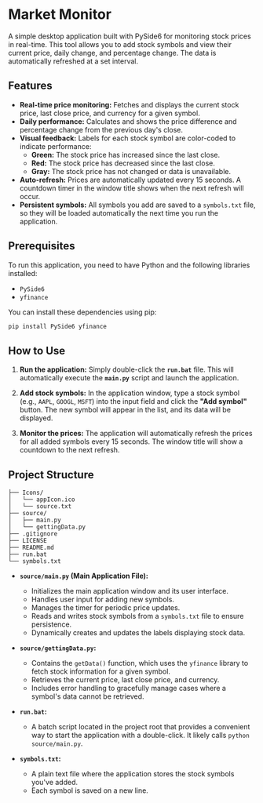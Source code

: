 # Market Monitor

A simple desktop application built with PySide6 for monitoring stock prices in real-time. This tool allows you to add stock symbols and view their current price, daily change, and percentage change. The data is automatically refreshed at a set interval.

## Features

-   **Real-time price monitoring:** Fetches and displays the current stock price, last close price, and currency for a given symbol.
-   **Daily performance:** Calculates and shows the price difference and percentage change from the previous day's close.
-   **Visual feedback:** Labels for each stock symbol are color-coded to indicate performance:
    -   **Green:** The stock price has increased since the last close.
    -   **Red:** The stock price has decreased since the last close.
    -   **Gray:** The stock price has not changed or data is unavailable.
-   **Auto-refresh:** Prices are automatically updated every 15 seconds. A countdown timer in the window title shows when the next refresh will occur.
-   **Persistent symbols:** All symbols you add are saved to a `symbols.txt` file, so they will be loaded automatically the next time you run the application.

## Prerequisites

To run this application, you need to have Python and the following libraries installed:

-   `PySide6`
-   `yfinance`

You can install these dependencies using pip:

```bash
pip install PySide6 yfinance
```

## How to Use

1.  **Run the application:**
    Simply double-click the **`run.bat`** file. This will automatically execute the **`main.py`** script and launch the application.

2.  **Add stock symbols:**
    In the application window, type a stock symbol (e.g., `AAPL`, `GOOGL`, `MSFT`) into the input field and click the **"Add symbol"** button. The new symbol will appear in the list, and its data will be displayed.

3.  **Monitor the prices:**
    The application will automatically refresh the prices for all added symbols every 15 seconds. The window title will show a countdown to the next refresh.

## Project Structure

```
├── Icons/
│   └── appIcon.ico
│   └── source.txt
├── source/
│   ├── main.py
│   └── gettingData.py
├── .gitignore
├── LICENSE
├── README.md
├── run.bat
└── symbols.txt
```


-   **`source/main.py` (Main Application File):**
    -   Initializes the main application window and its user interface.
    -   Handles user input for adding new symbols.
    -   Manages the timer for periodic price updates.
    -   Reads and writes stock symbols from a `symbols.txt` file to ensure persistence.
    -   Dynamically creates and updates the labels displaying stock data.

-   **`source/gettingData.py`:**
    -   Contains the `getData()` function, which uses the `yfinance` library to fetch stock information for a given symbol.
    -   Retrieves the current price, last close price, and currency.
    -   Includes error handling to gracefully manage cases where a symbol's data cannot be retrieved.

-   **`run.bat`:**
    -   A batch script located in the project root that provides a convenient way to start the application with a double-click. It likely calls `python source/main.py`.

-   **`symbols.txt`:**
    -   A plain text file where the application stores the stock symbols you've added.
    -   Each symbol is saved on a new line.